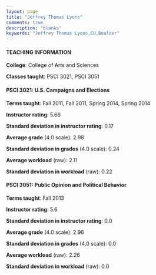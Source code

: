 ```yaml
---
layout: page
title: "Jeffrey Thomas Lyons" 
comments: true
description: "blanks"
keywords: "Jeffrey Thomas Lyons,CU,Boulder"
---
```

<head>
<script src="https://ajax.googleapis.com/ajax/libs/jquery/2.1.3/jquery.min.js"></script>
<script src="https://dl.dropboxusercontent.com/s/pc42nxpaw1ea4o9/highcharts.js?dl=0"></script>
<!-- <script src="../assets/js/highcharts.js"></script> -->
<style type="text/css">@font-face {
	font-family: "Bebas Neue";
	src: url(https://www.filehosting.org/file/details/544349/BebasNeue Regular.otf) format("opentype");
	}
	h1.Bebas { 
		font-family: "Bebas Neue", Verdana, Tahoma;
	}
</style>
</head>
	   
#### TEACHING INFORMATION

**College**: College of Arts and Sciences

**Classes taught**: PSCI 3021, PSCI 3051

#### PSCI 3021: U.S. Campaigns and Elections

**Terms taught**: Fall 2011, Fall 2011, Spring 2014, Spring 2014

**Instructor rating**: 5.66

**Standard deviation in instructor rating**: 0.17

**Average grade** (4.0 scale): 2.98

**Standard deviation in grades** (4.0 scale): 0.24

**Average workload** (raw): 2.11

**Standard deviation in workload** (raw): 0.22

#### PSCI 3051: Public Opinion and Political Behavior

**Terms taught**: Fall 2013

**Instructor rating**: 5.6

**Standard deviation in instructor rating**: 0.0

**Average grade** (4.0 scale): 2.96

**Standard deviation in grades** (4.0 scale): 0.0

**Average workload** (raw): 2.26

**Standard deviation in workload** (raw): 0.0

